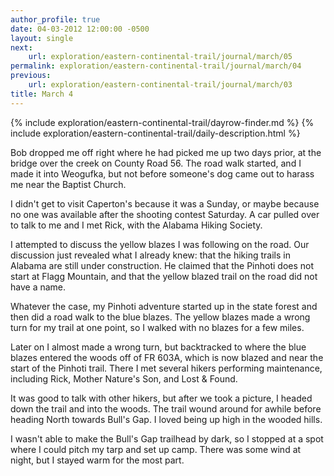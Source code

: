 ```yaml
---
author_profile: true
date: 04-03-2012 12:00:00 -0500
layout: single
next:
    url: exploration/eastern-continental-trail/journal/march/05
permalink: exploration/eastern-continental-trail/journal/march/04
previous:
    url: exploration/eastern-continental-trail/journal/march/03
title: March 4
---
```

{% include exploration/eastern-continental-trail/dayrow-finder.md %}
{% include exploration/eastern-continental-trail/daily-description.html %}

Bob dropped me off right where he had picked me up two days prior, at the bridge over the creek on County Road 56. The road walk started, and I made it into Weogufka, but not before someone's dog came out to harass me near the Baptist Church.

I didn't get to visit Caperton's because it was a Sunday, or maybe because no one was available after the shooting contest Saturday. A car pulled over to talk to me and I met Rick, with the Alabama Hiking Society.

I attempted to discuss the yellow blazes I was following on the road. Our discussion just revealed what I already knew: that the hiking trails in Alabama are still under construction. He claimed that the Pinhoti does not start at Flagg Mountain, and that the yellow blazed trail on the road did not have a name.

Whatever the case, my Pinhoti adventure started up in the state forest and then did a road walk to the blue blazes. The yellow blazes made a wrong turn for my trail at one point, so I walked with no blazes for a few miles.

Later on I almost made a wrong turn, but backtracked to where the blue blazes entered the woods off of FR 603A, which is now blazed and near the start of the Pinhoti trail. There I met several hikers performing maintenance, including Rick, Mother Nature's Son, and Lost & Found.

It was good to talk with other hikers, but after we took a picture, I headed down the trail and into the woods. The trail wound around for awhile before heading North towards Bull's Gap. I loved being up high in the wooded hills.

I wasn't able to make the Bull's Gap trailhead by dark, so I stopped at a spot where I could pitch my tarp and set up camp. There was some wind at night, but I stayed warm for the most part.